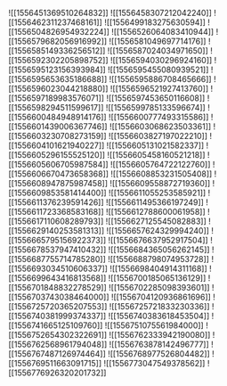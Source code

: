 ![[1556451369510264832]]
![[1556458307212042240]]
![[1556462311237468161]]
![[1556499183275630594]]
![[1556504826954932224]]
![[1556526064083410944]]
![[1556579682056916992]]
![[1556581049697714176]]
![[1556585149336256512]]
![[1556587024034971650]]
![[1556592302205898752]]
![[1556594030296924160]]
![[1556595123156393984]]
![[1556595455080939521]]
![[1556595653635186688]]
![[1556595886708465666]]
![[1556596023044218880]]
![[1556596521927413760]]
![[1556597189983576071]]
![[1556597453650116608]]
![[1556598294511599617]]
![[1556599785133596674]]
![[1556600484948914176]]
![[1556600777493315586]]
![[1556601439006367746]]
![[1556603068623503361]]
![[1556603230708273159]]
![[1556603827197022210]]
![[1556604101621940227]]
![[1556605131021582337]]
![[1556605296155525120]]
![[1556605458160521218]]
![[1556605606705987584]]
![[1556605764722122760]]
![[1556606670473658368]]
![[1556608853231505408]]
![[1556608947875987458]]
![[1556609558872719360]]
![[1556609853581414400]]
![[1556611055253585921]]
![[1556611376239591426]]
![[1556611495366197249]]
![[1556611723368583168]]
![[1556612788600061958]]
![[1556617110608289793]]
![[1556627125545082883]]
![[1556629140253581313]]
![[1556657624329994240]]
![[1556665795156922373]]
![[1556676637952917504]]
![[1556678537947410432]]
![[1556684365056262145]]
![[1556687755714785280]]
![[1556688798074953728]]
![[1556693034510606337]]
![[1556698404914311168]]
![[1556699643416813568]]
![[1556700185065136129]]
![[1556701848832278529]]
![[1556702285098393601]]
![[1556703743038464000]]
![[1556704120936861696]]
![[1556725720365207553]]
![[1556725721833230336]]
![[1556740381999374337]]
![[1556740383618453504]]
![[1556741665125109760]]
![[1556751075561984000]]
![[1556752654302322691]]
![[1556762333942190080]]
![[1556762568961794048]]
![[1556763878142496777]]
![[1556767487126974464]]
![[1556768977526804482]]
![[1556769511663091715]]
![[1556773047549378562]]
![[1556776926320201732]]
